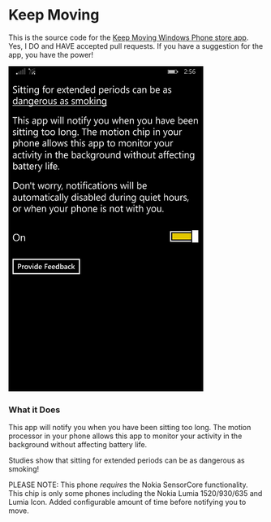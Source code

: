 Keep Moving
=======================

This is the source code for the [Keep Moving Windows Phone store app](http://www.windowsphone.com/en-us/store/app/keep-moving/daa91b47-f6c1-4c97-8068-ea237a6bc51b). Yes, I DO and HAVE accepted pull requests. If you have a suggestion for the app, you have the power!

![](/Store_Images/Screenshot_Small.png)

### What it Does
This app will notify you when you have been sitting too long. The motion processor in your phone allows this app to monitor your activity in the background without affecting battery life.

Studies show that sitting for extended periods can be as dangerous as smoking!

PLEASE NOTE: This phone *requires* the Nokia SensorCore functionality. This chip is only some phones including the Nokia Lumia 1520/930/635 and Lumia Icon.
Added configurable amount of time before notifying you to move.